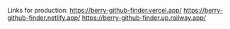 Links for production: 
https://berry-github-finder.vercel.app/
https://berry-github-finder.netlify.app/
https://berry-github-finder.up.railway.app/
